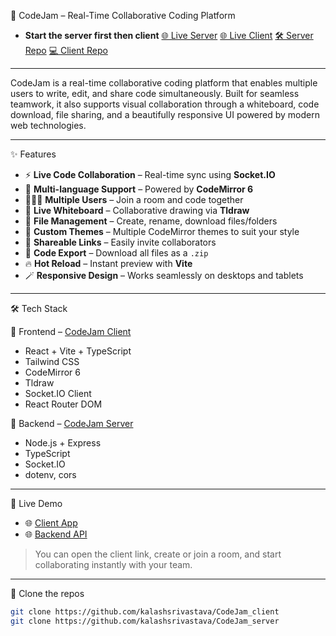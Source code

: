 🚀 CodeJam – Real-Time Collaborative Coding Platform
- **Start the server first then client**
[🌐 Live Server](https://codejam-server.onrender.com/)
[🌐 Live Client](https://codejam-client.onrender.com/) 
[🛠️ Server Repo](https://github.com/kalashsrivastava/CodeJam_server) 
[💻 Client Repo](https://github.com/kalashsrivastava/CodeJam_client)


---

CodeJam is a real-time collaborative coding platform that enables multiple users to write, edit, and share code simultaneously. Built for seamless teamwork, it also supports visual collaboration through a whiteboard, code download, file sharing, and a beautifully responsive UI powered by modern web technologies.

---

✨ Features

- ⚡ **Live Code Collaboration** – Real-time sync using **Socket.IO**
- 🧠 **Multi-language Support** – Powered by **CodeMirror 6**
- 🧑‍🤝‍🧑 **Multiple Users** – Join a room and code together
- 📝 **Live Whiteboard** – Collaborative drawing via **Tldraw**
- 📁 **File Management** – Create, rename, download files/folders
- 🌈 **Custom Themes** – Multiple CodeMirror themes to suit your style
- 🔗 **Shareable Links** – Easily invite collaborators
- 💾 **Code Export** – Download all files as a `.zip`
- 🔥 **Hot Reload** – Instant preview with **Vite**
- 🪄 **Responsive Design** – Works seamlessly on desktops and tablets

---

🛠️ Tech Stack

🔹 Frontend – [CodeJam Client](https://github.com/kalashsrivastava/CodeJam_client)
- React + Vite + TypeScript
- Tailwind CSS
- CodeMirror 6
- Tldraw
- Socket.IO Client
- React Router DOM

🔹 Backend – [CodeJam Server](https://github.com/kalashsrivastava/CodeJam_server)
- Node.js + Express
- TypeScript
- Socket.IO
- dotenv, cors

---

🚀 Live Demo

- 🌐 [Client App](https://codejam-client.onrender.com/)
- 🌐 [Backend API](https://codejam-server.onrender.com/)

> You can open the client link, create or join a room, and start collaborating instantly with your team.

---

🔧 Clone the repos

```bash
git clone https://github.com/kalashsrivastava/CodeJam_client
git clone https://github.com/kalashsrivastava/CodeJam_server
